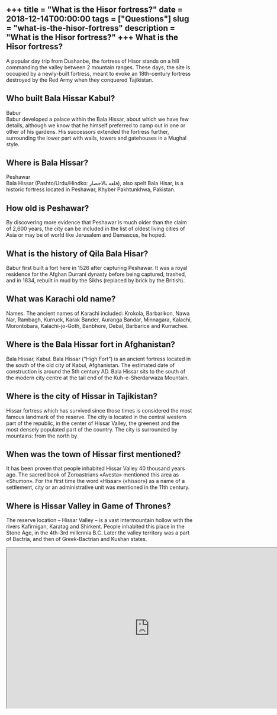 +++
title = "What is the Hisor fortress?"
date = 2018-12-14T00:00:00
tags = ["Questions"]
slug = "what-is-the-hisor-fortress"
description = "What is the Hisor fortress?"
+++
What is the Hisor fortress?
---------------------------

A popular day trip from Dushanbe, the fortress of Hisor stands on a hill commanding the valley between 2 mountain ranges. These days, the site is occupied by a newly-built fortress, meant to evoke an 18th-century fortress destroyed by the Red Army when they conquered Tajikistan.

Who built Bala Hissar Kabul?
----------------------------

Babur  
Babur developed a palace within the Bala Hissar, about which we have few details, although we know that he himself preferred to camp out in one or other of his gardens. His successors extended the fortress further, surrounding the lower part with walls, towers and gatehouses in a Mughal style.

Where is Bala Hissar?
---------------------

Peshawar  
Bala Hissar (Pashto/Urdu/Hindko: قلعه بالاحصار), also spelt Bala Hisar, is a historic fortress located in Peshawar, Khyber Pakhtunkhwa, Pakistan.

How old is Peshawar?
--------------------

By discovering more evidence that Peshawar is much older than the claim of 2,600 years, the city can be included in the list of oldest living cities of Asia or may be of world like Jerusalem and Damascus, he hoped.

What is the history of Qila Bala Hisar?
---------------------------------------

Babur first built a fort here in 1526 after capturing Peshawar. It was a royal residence for the Afghan Durrani dynasty before being captured, trashed, and in 1834, rebuilt in mud by the Sikhs (replaced by brick by the British).

What was Karachi old name?
--------------------------

Names. The ancient names of Karachi included: Krokola, Barbarikon, Nawa Nar, Rambagh, Kurruck, Karak Bander, Auranga Bandar, Minnagara, Kalachi, Morontobara, Kalachi-jo-Goth, Banbhore, Debal, Barbarice and Kurrachee.

Where is the Bala Hissar fort in Afghanistan?
---------------------------------------------

Bala Hissar, Kabul. Bala Hissar (“High Fort”) is an ancient fortress located in the south of the old city of Kabul, Afghanistan. The estimated date of construction is around the 5th century AD. Bala Hissar sits to the south of the modern city centre at the tail end of the Kuh-e-Sherdarwaza Mountain.

Where is the city of Hissar in Tajikistan?
------------------------------------------

Hissar fortress which has survived since those times is considered the most famous landmark of the reserve. The city is located in the central western part of the republic, in the center of Hissar Valley, the greenest and the most densely populated part of the country. The city is surrounded by mountains: from the north by

When was the town of Hissar first mentioned?
--------------------------------------------

It has been proven that people inhabited Hissar Valley 40 thousand years ago. The sacred book of Zoroastrians «Avesta» mentioned this area as «Shumon». For the first time the word «Hissar» («hissor») as a name of a settlement, city or an administrative unit was mentioned in the 11th century.

Where is Hissar Valley in Game of Thrones?
------------------------------------------

The reserve location – Hissar Valley – is a vast intermountain hollow with the rivers Kafirnigan, Karatag and Shirkent. People inhabited this place in the Stone Age, in the 4th-3rd millennia B.C. Later the valley territory was a part of Bactria, and then of Greek-Bactrian and Kushan states.

<iframe allow="accelerometer; autoplay; clipboard-write; encrypted-media; gyroscope; picture-in-picture" allowfullscreen="" class="__youtube_prefs__  epyt-is-override  no-lazyload" data-no-lazy="1" data-origheight="433" data-origwidth="770" data-skipgform_ajax_framebjll="" height="433" id="_ytid_27031" loading="lazy" src="https://www.youtube.com/embed/MTLACsoD4Ks?enablejsapi=1&autoplay=0&cc_load_policy=0&cc_lang_pref=&iv_load_policy=1&loop=0&modestbranding=0&rel=1&fs=1&playsinline=0&autohide=2&theme=dark&color=red&controls=1&" title="YouTube player" width="770"></iframe>